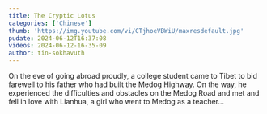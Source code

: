 ```yaml
---
title: The Cryptic Lotus
categories: ['Chinese']
thumb: 'https://img.youtube.com/vi/CTjhoeVBWiU/maxresdefault.jpg'
pudate: 2024-06-12T16:37:08
videos: 2024-06-12-16-35-09
author: tin-sokhavuth
---
```

On the eve of going abroad proudly, a college student came to Tibet to bid farewell to his father who had built the Medog Highway. On the way,  he experienced the difficulties and obstacles on the Medog Road and met and fell in love with Lianhua, a girl who went to Medog as a teacher...